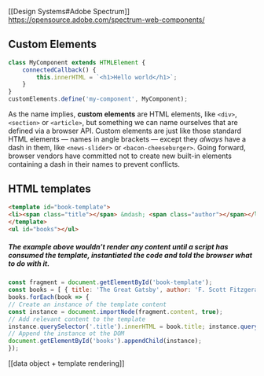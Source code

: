 [[Design Systems#Adobe Spectrum]]
	https://opensource.adobe.com/spectrum-web-components/

## Custom Elements

```javascript
class MyComponent extends HTMLElement {
	connectedCallback() { 
		this.innerHTML = `<h1>Hello world</h1>`; 
	} 
} 
customElements.define('my-component', MyComponent);
```

As the name implies, **custom elements** are HTML elements, like `<div>`, `<section>` or `<article>`, but something we can name ourselves that are defined via a browser API. Custom elements are just like those standard HTML elements — names in angle brackets — except they _always_ have a dash in them, like `<news-slider>` or `<bacon-cheeseburger>`. Going forward, browser vendors have committed not to create new built-in elements containing a dash in their names to prevent conflicts.

## HTML templates
```html
<template id="book-template">
<li><span class="title"></span> &mdash; <span class="author"></span></li>
</template> 
<ul id="books"></ul>
```
##### The example above wouldn’t render any content until a script has consumed the template, instantiated the code and told the browser what to do with it.
```javascript
const fragment = document.getElementById('book-template'); 
const books = [ { title: 'The Great Gatsby', author: 'F. Scott Fitzgerald' }, { title: 'A Farewell to Arms', author: 'Ernest Hemingway' }, { title: 'Catch 22', author: 'Joseph Heller' } ]; 
books.forEach(book => { 
// Create an instance of the template content
const instance = document.importNode(fragment.content, true); 
// Add relevant content to the template
instance.querySelector('.title').innerHTML = book.title; instance.querySelector('.author').innerHTML = book.author; 
// Append the instance ot the DOM
document.getElementById('books').appendChild(instance); 
});
```
[[data object + template rendering]]